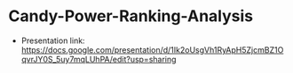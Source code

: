 # Candy-Power-Ranking-Analysis

* Presentation link: https://docs.google.com/presentation/d/1Ik2oUsgVh1RyApH5ZjcmBZ1OqvrJY0S_5uy7mqLUhPA/edit?usp=sharing